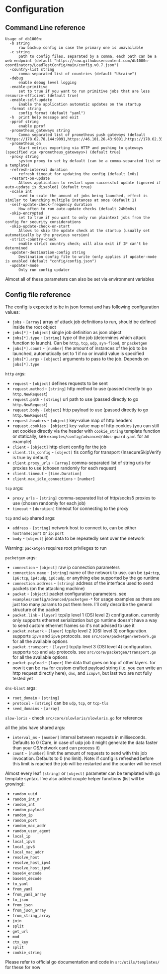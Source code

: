 # Configuration

## Command Line reference

```text
Usage of db1000n:
  -b string
      raw backup config in case the primary one is unavailable
  -c string
      path to config files, separated by a comma, each path can be a web endpoint (default "https://raw.githubusercontent.com/db1000n-coordinators/LoadTestConfig/main/config.v0.7.json")
  -country-list string
      comma-separated list of countries (default "Ukraine")
  -debug
      enable debug level logging
  -enable-primitive
      set to true if you want to run primitive jobs that are less resource-efficient (default true)
  -enable-self-update
      Enable the application automatic updates on the startup
  -format string
      config format (default "yaml")
  -h  print help message and exit
  -pprof string
      enable pprof
  -prometheus_gateways string
      Comma separated list of prometheus push gateways (default "https://178.62.78.144:9091,https://46.101.26.43:9091,https://178.62.33.149:9091")
  -prometheus_on
      Start metrics exporting via HTTP and pushing to gateways (specified via <prometheus_gateways>) (default true)
  -proxy string
      system proxy to set by default (can be a comma-separated list or a template)
  -refresh-interval duration
      refresh timeout for updating the config (default 1m0s)
  -restart-on-update
      Allows application to restart upon successful update (ignored if auto-update is disabled) (default true)
  -scale int
      used to scale the amount of jobs being launched, effect is similar to launching multiple instances at once (default 1)
  -self-update-check-frequency duration
      How often to run auto-update checks (default 24h0m0s)
  -skip-encrypted
      set to true if you want to only run plaintext jobs from the config for security considerations
  -skip-update-check-on-start
      Allows to skip the update check at the startup (usually set automatically by the previous version)
  -strict-country-check
      enable strict country check; will also exit if IP can't be determined
  -updater-destination-config string
      Destination config file to write (only applies if updater-mode is enabled (default "config/config.json")
  -updater-mode
      Only run config updater
```

Almost all of these parameters can also be set via environment variables

## Config file reference

The config is expected to be in json format and has following configuration values:

- `jobs` - `[array]` array of attack job definitions to run, should be defined inside the root object
- `jobs[*]` - `[object]` single job definition as json object
- `jobs[*].type` - `[string]` type of the job (determines which attack function to launch). Can be `http`, `tcp`, `udp`, `syn-flood`, or `packetgen`
- `jobs[*].count` - `[number]` the amount of instances of the job to be launched, automatically set to 1 if no or invalid value is specified
- `jobs[*].args` - `[object]` arguments to pass to the job. Depends on `jobs[*].type`

`http` args:

- `request` - `[object]` defines requests to be sent
- `request.method` - `[string]` http method to use (passed directly to go `http.NewRequest`)
- `request.path` - `[string]` url path to use (passed directly to go `http.NewRequest`)
- `request.body` - `[object]` http payload to use (passed directly to go `http.NewRequest`)
- `request.headers` - `[object]` key-value map of http headers
- `request.cookies` - `[object]` key-value map of http cookies (you can still set cookies directly via the header with `cookie_string` template function or statically, see `examples/config/advanced/ddos-guard.yaml` for an example)
- `client` - `[object]` http client config for the job
- `client.tls_config` - `[object]` tls config for transport (InsecureSkipVerify is true by default)
- `client.proxy_urls` - `[array]` comma-separated list of string urls for proxies to use (chosen randomly for each request)
- `client.timeout` - `[time.Duration]`
- `client.max_idle_connections` - `[number]`

`tcp` args:

- `proxy_urls` - `[string]` comma-separated list of http/socks5 proxies to use (chosen randomly for each job)
- `timeout` - `[duration]` timeout for connecting to the proxy

`tcp` and `udp` shared args:

- `address` - `[string]` network host to connect to, can be either `hostname:port` or `ip:port`
- `body` - `[object]` json data to be repeatedly sent over the network

Warning: `packetgen` requires root privileges to run

`packetgen` args:

- `connection` - `[object]` raw ip connection parameters
- `connection.name` - `[string]` name of the network to use. can be `ip4:tcp`, `ip6:tcp`, `ip4:udp`, `ip6:udp`, or anything else supported by the go runtime
- `connection.address` - `[string]` address of the interface used to send packets (on the attacking machine)
- `packet` - `[object]` packet configuration parameters. see `examples/config/advanced/packetgen-*` for usage examples as there are just too many params to put them here. I'll only describe the general structure of the packet
- `packet.link` - `[layer]` tcp/ip level 1 (OSI level 2) configuration. currently only supports ethernet serialization but go runtime doesn't have a way to send custom ethernet frames so it's not advised to use it
- `packet.network` - `[layer]` tcp/ip level 2 (OSI level 3) configuration. supports `ipv4` and `ipv6` protocols. see `src/core/packetgen/network.go` for all the available options
- `packet.transport` - `[layer]` tcp/ip level 3 (OSI level 4) configuration. supports `tcp` and `udp` protocols. see `src/core/packetgen/transport.go` for all the available options
- `packet.payload` - `[layer]` the data that goes on top of other layers. for now it can be `raw` for custom crafted payload string (i.e. you can write an http request directly here), `dns`, and `icmpv4`, but last two are not fully tested yet

`dns-blast` args:

- `root_domain` - `[string]`
- `protocol` - `[string]` can be `udp`, `tcp`, or `tcp-tls`
- `seed_domains` - `[array]`

`slow-loris` - check `src/core/slowloris/slowloris.go` for reference

all the jobs have shared args:

- `interval_ms` - `[number]` interval between requests in milliseconds. Defaults to 0 (Care, in case of udp job it might generate the data faster than your OS/network card can process it)
- `count` - `[number]` limit the amount of requests to send with this job invocation. Defaults to 0 (no limit). Note: if config is refreshed before this limit is reached the job will be restarted and the counter will be reset

Almost every leaf `[string]` or `[object]` parameter can be templated with go template syntax. I've also added couple helper functions (list will be growing):

- `random_uuid`
- `random_int_n"`
- `random_int`
- `random_payload`
- `random_ip`
- `random_port`
- `random_mac_addr`
- `random_user_agent`
- `local_ip`
- `local_ipv4`
- `local_ipv6`
- `local_mac_addr`
- `resolve_host`
- `resolve_host_ipv4`
- `resolve_host_ipv6`
- `base64_encode`
- `base64_decode`
- `to_yaml`
- `from_yaml`
- `from_yaml_array`
- `to_json`
- `from_json`
- `from_json_array`
- `from_string_array`
- `join`
- `split`
- `get_url`
- `mod`
- `ctx_key`
- `split`
- `cookie_string`

Please refer to official go documentation and code in `src/utils/templates/` for these for now
